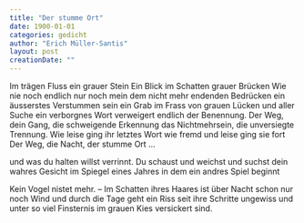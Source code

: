 ```yaml
---
title: "Der stumme Ort"
date: 1900-01-01
categories: gedicht
author: "Erich Müller-Santis"
layout: post
creationDate: ""
---
```

Im trägen Fluss ein grauer Stein
Ein Blick im Schatten grauer Brücken
Wie nie noch endlich nur noch mein
dem nicht mehr endenden Bedrücken
ein äusserstes Verstummen sein
ein Grab im Frass von grauen Lücken
und aller Suche ein verborgnes Wort
verweigert endlich der Benennung.
Der Weg, dein Gang, die schweigende Erkennung
das Nichtmehrsein, die unversiegte Trennung.
Wie leise ging ihr letztes Wort
wie fremd und leise ging sie fort
Der Weg, die Nacht, der stumme Ort …

und was du halten willst verrinnt.
Du schaust und weichst und suchst dein wahres
Gesicht im Spiegel eines Jahres
in dem ein andres Spiel beginnt

Kein Vogel nistet mehr. – Im Schatten ihres Haares
ist über Nacht schon nur noch Wind
und durch die Tage geht ein Riss
seit ihre Schritte ungewiss
und unter so viel Finsternis
im grauen Kies versickert sind.

